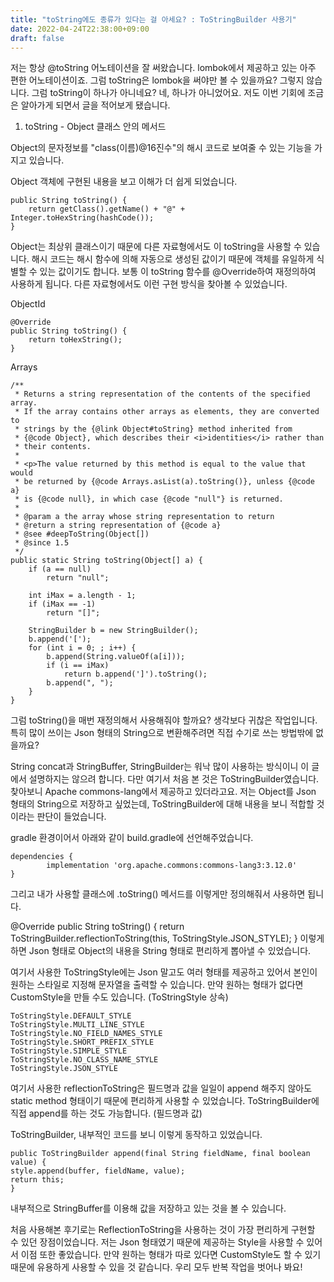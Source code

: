 ```yaml
---
title: "toString에도 종류가 있다는 걸 아세요? : ToStringBuilder 사용기"
date: 2022-04-24T22:38:00+09:00
draft: false
---
```


저는 항상 @toString 어노테이션을 잘 써왔습니다. 
lombok에서 제공하고 있는 아주 편한 어노테이션이죠. 
그럼 toString은 lombok을 써야만 볼 수 있을까요? 그렇지 않습니다. 
그럼 toString이 하나가 아니네요? 네, 하나가 아니었어요. 
저도 이번 기회에 조금은 알아가게 되면서 글을 적어보게 됐습니다.



1. toString - Object 클래스 안의 메서드

Object의 문자정보를 "class(이름)@16진수"의 해시 코드로 보여줄 수 있는 기능을 가지고 있습니다.

Object 객체에 구현된 내용을 보고 이해가 더 쉽게 되었습니다.

    public String toString() {
        return getClass().getName() + "@" + Integer.toHexString(hashCode());
    }

Object는 최상위 클래스이기 때문에 다른 자료형에서도 이 toString을 사용할 수 있습니다. 
해시 코드는 해시 함수에 의해 자동으로 생성된 값이기 때문에 객체를 유일하게 식별할 수 있는 값이기도 합니다. 
보통 이 toString 함수를 @Override하여 재정의하여 사용하게 됩니다. 
다른 자료형에서도 이런 구현 방식을 찾아볼 수 있었습니다.

ObjectId

    @Override
    public String toString() {
        return toHexString();
    }


Arrays

    /**
     * Returns a string representation of the contents of the specified array.
     * If the array contains other arrays as elements, they are converted to
     * strings by the {@link Object#toString} method inherited from
     * {@code Object}, which describes their <i>identities</i> rather than
     * their contents.
     *
     * <p>The value returned by this method is equal to the value that would
     * be returned by {@code Arrays.asList(a).toString()}, unless {@code a}
     * is {@code null}, in which case {@code "null"} is returned.
     *
     * @param a the array whose string representation to return
     * @return a string representation of {@code a}
     * @see #deepToString(Object[])
     * @since 1.5
     */
    public static String toString(Object[] a) {
        if (a == null)
            return "null";

        int iMax = a.length - 1;
        if (iMax == -1)
            return "[]";

        StringBuilder b = new StringBuilder();
        b.append('[');
        for (int i = 0; ; i++) {
            b.append(String.valueOf(a[i]));
            if (i == iMax)
                return b.append(']').toString();
            b.append(", ");
        }
    }


그럼 toString()을 매번 재정의해서 사용해줘야 할까요? 생각보다 귀찮은 작업입니다.
특히 많이 쓰이는 Json 형태의 String으로 변환해주려면 직접 수기로 쓰는 방법밖에 없을까요?


String concat과 StringBuffer, StringBuilder는 워낙 많이 사용하는 방식이니 이 글에서 설명하지는 않으려 합니다. 
다만 여기서 처음 본 것은 ToStringBuilder였습니다. 
찾아보니 Apache commons-lang에서 제공하고 있더라고요. 
저는 Object를 Json 형태의 String으로 저장하고 싶었는데, ToStringBuilder에 대해 내용을 보니 적합할 것이라는 판단이 들었습니다.



gradle 환경이어서 아래와 같이 build.gradle에 선언해주었습니다.

    dependencies {
            implementation 'org.apache.commons:commons-lang3:3.12.0'
    }


그리고 내가 사용할 클래스에 .toString() 메서드를 이렇게만 정의해줘서 사용하면 됩니다.

@Override
public String toString() {
return ToStringBuilder.reflectionToString(this, ToStringStyle.JSON_STYLE);
}
이렇게 하면 Json 형태로 Object의 내용을 String 형태로 편리하게 뽑아낼 수 있었습니다.

여기서 사용한 ToStringStyle에는 Json 말고도 여러 형태를 제공하고 있어서 본인이 원하는 스타일로 지정해 문자열을 출력할 수 있습니다. 
만약 원하는 형태가 없다면 CustomStyle을 만들 수도 있습니다. (ToStringStyle 상속)

```
ToStringStyle.DEFAULT_STYLE
ToStringStyle.MULTI_LINE_STYLE
ToStringStyle.NO_FIELD_NAMES_STYLE
ToStringStyle.SHORT_PREFIX_STYLE
ToStringStyle.SIMPLE_STYLE
ToStringStyle.NO_CLASS_NAME_STYLE
ToStringStyle.JSON_STYLE
```
여기서 사용한 reflectionToString은 필드명과 값을 일일이 append 해주지 않아도 static method 형태이기 때문에 편리하게 사용할 수 있었습니다. 
ToStringBuilder에 직접 append를 하는 것도 가능합니다. (필드명과 값)

ToStringBuilder, 내부적인 코드를 보니 이렇게 동작하고 있었습니다.

```
public ToStringBuilder append(final String fieldName, final boolean value) {
style.append(buffer, fieldName, value);
return this;
}
```

내부적으로 StringBuffer를 이용해 값을 저장하고 있는 것을 볼 수 있습니다.

처음 사용해본 후기로는 ReflectionToString을 사용하는 것이 가장 편리하게 구현할 수 있던 장점이었습니다. 
저는 Json 형태였기 때문에 제공하는 Style을 사용할 수 있어서 이점 또한 좋았습니다. 
만약 원하는 형태가 따로 있다면 CustomStyle도 할 수 있기 때문에 유용하게 사용할 수 있을 것 같습니다. 
우리 모두 반복 작업을 벗어나 봐요!